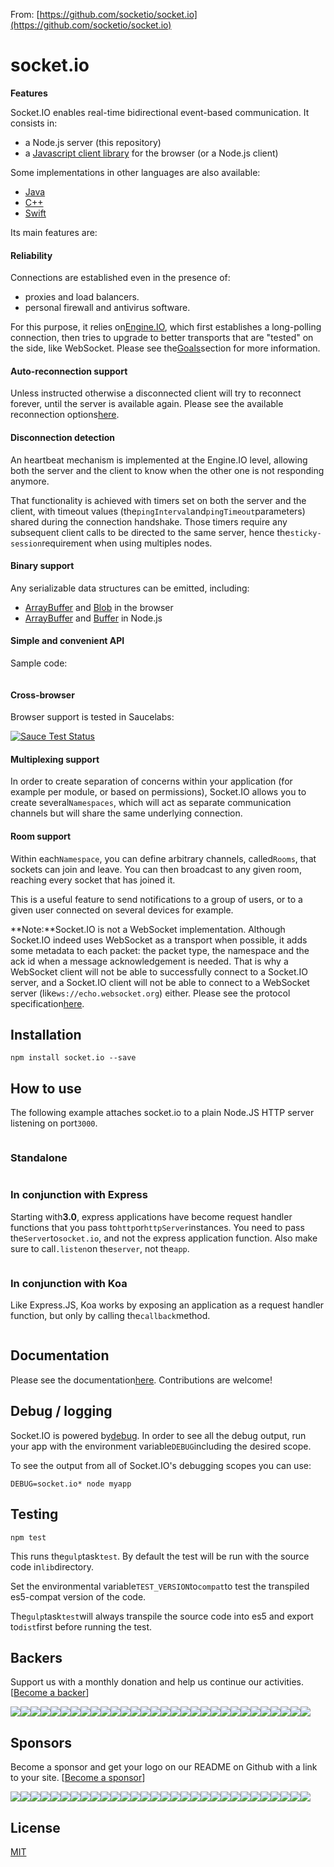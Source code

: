 From: [https://github.com/socketio/socket.io](https://github.com/socketio/socket.io)

# socket.io

**Features**

Socket.IO enables real-time bidirectional event-based communication. It consists in:

* a Node.js server \(this repository\)
* a
  [Javascript client library](https://github.com/socketio/socket.io-client)
  for the browser \(or a Node.js client\)

Some implementations in other languages are also available:

* [Java](https://github.com/socketio/socket.io-client-java)
* [C++](https://github.com/socketio/socket.io-client-cpp)
* [Swift](https://github.com/socketio/socket.io-client-swift)

Its main features are:

#### Reliability

Connections are established even in the presence of:

* proxies and load balancers.
* personal firewall and antivirus software.

For this purpose, it relies on[Engine.IO](https://github.com/socketio/engine.io), which first establishes a long-polling connection, then tries to upgrade to better transports that are "tested" on the side, like WebSocket. Please see the[Goals](https://github.com/socketio/engine.io#goals)section for more information.

#### Auto-reconnection support

Unless instructed otherwise a disconnected client will try to reconnect forever, until the server is available again. Please see the available reconnection options[here](https://github.com/socketio/socket.io-client/blob/master/docs/API.md#new-managerurl-options).

#### Disconnection detection

An heartbeat mechanism is implemented at the Engine.IO level, allowing both the server and the client to know when the other one is not responding anymore.

That functionality is achieved with timers set on both the server and the client, with timeout values \(the`pingInterval`and`pingTimeout`parameters\) shared during the connection handshake. Those timers require any subsequent client calls to be directed to the same server, hence the`sticky-session`requirement when using multiples nodes.

#### Binary support

Any serializable data structures can be emitted, including:

* [ArrayBuffer](https://developer.mozilla.org/en-US/docs/Web/JavaScript/Reference/Global_Objects/ArrayBuffer)
  and
  [Blob](https://developer.mozilla.org/en-US/docs/Web/API/Blob)
  in the browser
* [ArrayBuffer](https://developer.mozilla.org/en-US/docs/Web/JavaScript/Reference/Global_Objects/ArrayBuffer)
  and
  [Buffer](https://nodejs.org/api/buffer.html)
  in Node.js

#### Simple and convenient API

Sample code:

```

```

#### Cross-browser

Browser support is tested in Saucelabs:

[![](https://camo.githubusercontent.com/fface5a8523859ace9b349fc8922af0a8d6941f4/68747470733a2f2f73617563656c6162732e636f6d2f62726f777365722d6d61747269782f736f636b65742e737667 "Sauce Test Status")](https://saucelabs.com/u/socket)

#### Multiplexing support

In order to create separation of concerns within your application \(for example per module, or based on permissions\), Socket.IO allows you to create several`Namespaces`, which will act as separate communication channels but will share the same underlying connection.

#### Room support

Within each`Namespace`, you can define arbitrary channels, called`Rooms`, that sockets can join and leave. You can then broadcast to any given room, reaching every socket that has joined it.

This is a useful feature to send notifications to a group of users, or to a given user connected on several devices for example.

**Note:**Socket.IO is not a WebSocket implementation. Although Socket.IO indeed uses WebSocket as a transport when possible, it adds some metadata to each packet: the packet type, the namespace and the ack id when a message acknowledgement is needed. That is why a WebSocket client will not be able to successfully connect to a Socket.IO server, and a Socket.IO client will not be able to connect to a WebSocket server \(like`ws://echo.websocket.org`\) either. Please see the protocol specification[here](https://github.com/socketio/socket.io-protocol).

## Installation

```
npm install socket.io --save
```

## How to use

The following example attaches socket.io to a plain Node.JS HTTP server listening on port`3000`.

```

```

### Standalone

```

```

### In conjunction with Express

Starting with**3.0**, express applications have become request handler functions that you pass to`http`or`httpServer`instances. You need to pass the`Server`to`socket.io`, and not the express application function. Also make sure to call`.listen`on the`server`, not the`app`.

```

```

### In conjunction with Koa

Like Express.JS, Koa works by exposing an application as a request handler function, but only by calling the`callback`method.

```

```

## Documentation

Please see the documentation[here](https://github.com/socketio/socket.io/blob/master/docs/README.md). Contributions are welcome!

## Debug / logging

Socket.IO is powered by[debug](https://github.com/visionmedia/debug). In order to see all the debug output, run your app with the environment variable`DEBUG`including the desired scope.

To see the output from all of Socket.IO's debugging scopes you can use:

```
DEBUG=socket.io* node myapp
```

## Testing

```
npm test
```

This runs the`gulp`task`test`. By default the test will be run with the source code in`lib`directory.

Set the environmental variable`TEST_VERSION`to`compat`to test the transpiled es5-compat version of the code.

The`gulp`task`test`will always transpile the source code into es5 and export to`dist`first before running the test.

## Backers

Support us with a monthly donation and help us continue our activities. \[[Become a backer](https://opencollective.com/socketio#backer)\]

[![](https://camo.githubusercontent.com/ce94e3feff80cb24fac98b4a5af69ea21309e1e3/68747470733a2f2f6f70656e636f6c6c6563746976652e636f6d2f736f636b6574696f2f6261636b65722f302f6176617461722e737667)](https://opencollective.com/socketio/backer/0/website)[![](https://camo.githubusercontent.com/c8172ecc55bd0b5a7665d41a9fdb92f44c469d30/68747470733a2f2f6f70656e636f6c6c6563746976652e636f6d2f736f636b6574696f2f6261636b65722f312f6176617461722e737667)](https://opencollective.com/socketio/backer/1/website)[![](https://camo.githubusercontent.com/37954b978f7027bb570963fc800f404ab85752a2/68747470733a2f2f6f70656e636f6c6c6563746976652e636f6d2f736f636b6574696f2f6261636b65722f322f6176617461722e737667)](https://opencollective.com/socketio/backer/2/website)[![](https://camo.githubusercontent.com/f90688936d18f9cf5d65191bb6310dbbbfe38199/68747470733a2f2f6f70656e636f6c6c6563746976652e636f6d2f736f636b6574696f2f6261636b65722f332f6176617461722e737667)](https://opencollective.com/socketio/backer/3/website)[![](https://camo.githubusercontent.com/30fc7e3cbe056b21657afe5ea2848a6e24c06ff1/68747470733a2f2f6f70656e636f6c6c6563746976652e636f6d2f736f636b6574696f2f6261636b65722f342f6176617461722e737667)](https://opencollective.com/socketio/backer/4/website)[![](https://camo.githubusercontent.com/294e9e0780d1cc30287a3b5f77483d2c0537f97a/68747470733a2f2f6f70656e636f6c6c6563746976652e636f6d2f736f636b6574696f2f6261636b65722f352f6176617461722e737667)](https://opencollective.com/socketio/backer/5/website)[![](https://camo.githubusercontent.com/64e65608d499e02746f8638ae67da8954fa23198/68747470733a2f2f6f70656e636f6c6c6563746976652e636f6d2f736f636b6574696f2f6261636b65722f362f6176617461722e737667)](https://opencollective.com/socketio/backer/6/website)[![](https://camo.githubusercontent.com/dd5bd148cf9af8a0902acfec8d631dd8cc2aa30f/68747470733a2f2f6f70656e636f6c6c6563746976652e636f6d2f736f636b6574696f2f6261636b65722f372f6176617461722e737667)](https://opencollective.com/socketio/backer/7/website)[![](https://camo.githubusercontent.com/980028e84113f0fe08352f803423674636ceef61/68747470733a2f2f6f70656e636f6c6c6563746976652e636f6d2f736f636b6574696f2f6261636b65722f382f6176617461722e737667)](https://opencollective.com/socketio/backer/8/website)[![](https://camo.githubusercontent.com/9ad65c92f3e13ee1f324dae1d9d10755a79847c9/68747470733a2f2f6f70656e636f6c6c6563746976652e636f6d2f736f636b6574696f2f6261636b65722f392f6176617461722e737667)](https://opencollective.com/socketio/backer/9/website)[![](https://camo.githubusercontent.com/b94997d1d2ba14ad3a3edad42ed01d1a95183de9/68747470733a2f2f6f70656e636f6c6c6563746976652e636f6d2f736f636b6574696f2f6261636b65722f31302f6176617461722e737667)](https://opencollective.com/socketio/backer/10/website)[![](https://camo.githubusercontent.com/bc5a71893af6860ce1f9c2087625036c51446896/68747470733a2f2f6f70656e636f6c6c6563746976652e636f6d2f736f636b6574696f2f6261636b65722f31312f6176617461722e737667)](https://opencollective.com/socketio/backer/11/website)[![](https://camo.githubusercontent.com/3dc005b2eeb425429ddd6215c6c7320471076e1e/68747470733a2f2f6f70656e636f6c6c6563746976652e636f6d2f736f636b6574696f2f6261636b65722f31322f6176617461722e737667)](https://opencollective.com/socketio/backer/12/website)[![](https://camo.githubusercontent.com/83049e1bc2998fd7290cf1d4e5c86ececaad69fb/68747470733a2f2f6f70656e636f6c6c6563746976652e636f6d2f736f636b6574696f2f6261636b65722f31332f6176617461722e737667)](https://opencollective.com/socketio/backer/13/website)[![](https://camo.githubusercontent.com/d50bfc178e67aa476981317f9f9efa4bdcc0f859/68747470733a2f2f6f70656e636f6c6c6563746976652e636f6d2f736f636b6574696f2f6261636b65722f31342f6176617461722e737667)](https://opencollective.com/socketio/backer/14/website)[![](https://camo.githubusercontent.com/6597767b98a18bf725d4abfc60b50452725621f3/68747470733a2f2f6f70656e636f6c6c6563746976652e636f6d2f736f636b6574696f2f6261636b65722f31352f6176617461722e737667)](https://opencollective.com/socketio/backer/15/website)[![](https://camo.githubusercontent.com/6b3b415bfe31b9fa4b87282963f2c908f9d600d5/68747470733a2f2f6f70656e636f6c6c6563746976652e636f6d2f736f636b6574696f2f6261636b65722f31362f6176617461722e737667)](https://opencollective.com/socketio/backer/16/website)[![](https://camo.githubusercontent.com/8c03ef59d08092291347a33a7e7e70b6dae04ea7/68747470733a2f2f6f70656e636f6c6c6563746976652e636f6d2f736f636b6574696f2f6261636b65722f31372f6176617461722e737667)](https://opencollective.com/socketio/backer/17/website)[![](https://camo.githubusercontent.com/90fecfa540fbf1e3b96a9007f7ece9959a17cfbc/68747470733a2f2f6f70656e636f6c6c6563746976652e636f6d2f736f636b6574696f2f6261636b65722f31382f6176617461722e737667)](https://opencollective.com/socketio/backer/18/website)[![](https://camo.githubusercontent.com/ac1c92fff991569e7e7352804f537f264e3656e0/68747470733a2f2f6f70656e636f6c6c6563746976652e636f6d2f736f636b6574696f2f6261636b65722f31392f6176617461722e737667)](https://opencollective.com/socketio/backer/19/website)[![](https://camo.githubusercontent.com/16b0e5f7a69c82f415b1cc630eb5606cbebba99e/68747470733a2f2f6f70656e636f6c6c6563746976652e636f6d2f736f636b6574696f2f6261636b65722f32302f6176617461722e737667)](https://opencollective.com/socketio/backer/20/website)[![](https://camo.githubusercontent.com/99eeed229dce358a2ed8bbbb6a030600dc5c8329/68747470733a2f2f6f70656e636f6c6c6563746976652e636f6d2f736f636b6574696f2f6261636b65722f32312f6176617461722e737667)](https://opencollective.com/socketio/backer/21/website)[![](https://camo.githubusercontent.com/0f61bd27ce8eff3b9b710fae7185f7998bb6db6a/68747470733a2f2f6f70656e636f6c6c6563746976652e636f6d2f736f636b6574696f2f6261636b65722f32322f6176617461722e737667)](https://opencollective.com/socketio/backer/22/website)[![](https://camo.githubusercontent.com/55ec4b7da38b5a00a0c27b29fe0cbd27891ea03f/68747470733a2f2f6f70656e636f6c6c6563746976652e636f6d2f736f636b6574696f2f6261636b65722f32332f6176617461722e737667)](https://opencollective.com/socketio/backer/23/website)[![](https://camo.githubusercontent.com/7d2d5fc003bc2ea95f56bdc4e1249dd981b53aae/68747470733a2f2f6f70656e636f6c6c6563746976652e636f6d2f736f636b6574696f2f6261636b65722f32342f6176617461722e737667)](https://opencollective.com/socketio/backer/24/website)[![](https://camo.githubusercontent.com/6644c32341756c3f156f12e9f55ac76082547a73/68747470733a2f2f6f70656e636f6c6c6563746976652e636f6d2f736f636b6574696f2f6261636b65722f32352f6176617461722e737667)](https://opencollective.com/socketio/backer/25/website)[![](https://camo.githubusercontent.com/2ca8e1f78012847dc7a8120e541f1fc099141722/68747470733a2f2f6f70656e636f6c6c6563746976652e636f6d2f736f636b6574696f2f6261636b65722f32362f6176617461722e737667)](https://opencollective.com/socketio/backer/26/website)[![](https://camo.githubusercontent.com/3295289d93f1fc10d9321388b282928b8579350b/68747470733a2f2f6f70656e636f6c6c6563746976652e636f6d2f736f636b6574696f2f6261636b65722f32372f6176617461722e737667)](https://opencollective.com/socketio/backer/27/website)[![](https://camo.githubusercontent.com/c1d793a30ea49c9e4b3399f72534adb8731f9286/68747470733a2f2f6f70656e636f6c6c6563746976652e636f6d2f736f636b6574696f2f6261636b65722f32382f6176617461722e737667)](https://opencollective.com/socketio/backer/28/website)[![](https://camo.githubusercontent.com/a084b98097bfb6b300b4f10fa4d0c5ad0a8c2e64/68747470733a2f2f6f70656e636f6c6c6563746976652e636f6d2f736f636b6574696f2f6261636b65722f32392f6176617461722e737667)](https://opencollective.com/socketio/backer/29/website)

## Sponsors

Become a sponsor and get your logo on our README on Github with a link to your site. \[[Become a sponsor](https://opencollective.com/socketio#sponsor)\]

[![](https://camo.githubusercontent.com/b5c30f22bb3d8c473be42915081577a0159bc0be/68747470733a2f2f6f70656e636f6c6c6563746976652e636f6d2f736f636b6574696f2f73706f6e736f722f302f6176617461722e737667)](https://opencollective.com/socketio/sponsor/0/website)[![](https://camo.githubusercontent.com/80fcf5a5854fd26577ffdea96f0682728a918350/68747470733a2f2f6f70656e636f6c6c6563746976652e636f6d2f736f636b6574696f2f73706f6e736f722f312f6176617461722e737667)](https://opencollective.com/socketio/sponsor/1/website)[![](https://camo.githubusercontent.com/1736081eba1985c0541a7d495a947813cc93809b/68747470733a2f2f6f70656e636f6c6c6563746976652e636f6d2f736f636b6574696f2f73706f6e736f722f322f6176617461722e737667)](https://opencollective.com/socketio/sponsor/2/website)[![](https://camo.githubusercontent.com/6a4a1902771b3000e5f8b74d47ad4c3aee0fad78/68747470733a2f2f6f70656e636f6c6c6563746976652e636f6d2f736f636b6574696f2f73706f6e736f722f332f6176617461722e737667)](https://opencollective.com/socketio/sponsor/3/website)[![](https://camo.githubusercontent.com/079a90ae6a083f36dab6abf66b973fcb91424c3b/68747470733a2f2f6f70656e636f6c6c6563746976652e636f6d2f736f636b6574696f2f73706f6e736f722f342f6176617461722e737667)](https://opencollective.com/socketio/sponsor/4/website)[![](https://camo.githubusercontent.com/95fe5d595e7c7d420cb52aea9e5f0e2d7521caaa/68747470733a2f2f6f70656e636f6c6c6563746976652e636f6d2f736f636b6574696f2f73706f6e736f722f352f6176617461722e737667)](https://opencollective.com/socketio/sponsor/5/website)[![](https://camo.githubusercontent.com/d8dd6e07c86f89ee9b285ef1a2d64ff5160ea7ee/68747470733a2f2f6f70656e636f6c6c6563746976652e636f6d2f736f636b6574696f2f73706f6e736f722f362f6176617461722e737667)](https://opencollective.com/socketio/sponsor/6/website)[![](https://camo.githubusercontent.com/8e59ecc8aef68c944a01974777daabc5011fb9dc/68747470733a2f2f6f70656e636f6c6c6563746976652e636f6d2f736f636b6574696f2f73706f6e736f722f372f6176617461722e737667)](https://opencollective.com/socketio/sponsor/7/website)[![](https://camo.githubusercontent.com/4ca2584f2af1eb0fee5fcaa23864db1ec98729ba/68747470733a2f2f6f70656e636f6c6c6563746976652e636f6d2f736f636b6574696f2f73706f6e736f722f382f6176617461722e737667)](https://opencollective.com/socketio/sponsor/8/website)[![](https://camo.githubusercontent.com/673fa592be13950654fa9d633a75c41894986f8e/68747470733a2f2f6f70656e636f6c6c6563746976652e636f6d2f736f636b6574696f2f73706f6e736f722f392f6176617461722e737667)](https://opencollective.com/socketio/sponsor/9/website)[![](https://camo.githubusercontent.com/b38e80ad950de435756fc48cecbc806fe1e69800/68747470733a2f2f6f70656e636f6c6c6563746976652e636f6d2f736f636b6574696f2f73706f6e736f722f31302f6176617461722e737667)](https://opencollective.com/socketio/sponsor/10/website)[![](https://camo.githubusercontent.com/c360a8a939e70f0bc00013f679521ef6e44c1ca9/68747470733a2f2f6f70656e636f6c6c6563746976652e636f6d2f736f636b6574696f2f73706f6e736f722f31312f6176617461722e737667)](https://opencollective.com/socketio/sponsor/11/website)[![](https://camo.githubusercontent.com/d83a90b873f9d7824372f070eeb092ee6191b437/68747470733a2f2f6f70656e636f6c6c6563746976652e636f6d2f736f636b6574696f2f73706f6e736f722f31322f6176617461722e737667)](https://opencollective.com/socketio/sponsor/12/website)[![](https://camo.githubusercontent.com/2fa64336c33108227332e2f3616a4632b1b96b86/68747470733a2f2f6f70656e636f6c6c6563746976652e636f6d2f736f636b6574696f2f73706f6e736f722f31332f6176617461722e737667)](https://opencollective.com/socketio/sponsor/13/website)[![](https://camo.githubusercontent.com/fe31b8e36b3b51cf915050faeaaab2b22146b0f8/68747470733a2f2f6f70656e636f6c6c6563746976652e636f6d2f736f636b6574696f2f73706f6e736f722f31342f6176617461722e737667)](https://opencollective.com/socketio/sponsor/14/website)[![](https://camo.githubusercontent.com/25801d3f5bb55593ab052031b59c4b444ff0f32d/68747470733a2f2f6f70656e636f6c6c6563746976652e636f6d2f736f636b6574696f2f73706f6e736f722f31352f6176617461722e737667)](https://opencollective.com/socketio/sponsor/15/website)[![](https://camo.githubusercontent.com/09dbd115caa9142bcdd0ebfedf9bccda83177427/68747470733a2f2f6f70656e636f6c6c6563746976652e636f6d2f736f636b6574696f2f73706f6e736f722f31362f6176617461722e737667)](https://opencollective.com/socketio/sponsor/16/website)[![](https://camo.githubusercontent.com/1c286231dbfe234790b7303e2d448e06594fb999/68747470733a2f2f6f70656e636f6c6c6563746976652e636f6d2f736f636b6574696f2f73706f6e736f722f31372f6176617461722e737667)](https://opencollective.com/socketio/sponsor/17/website)[![](https://camo.githubusercontent.com/b46be6dbd696eb2d3d63cd854ec9d72d1ff2d549/68747470733a2f2f6f70656e636f6c6c6563746976652e636f6d2f736f636b6574696f2f73706f6e736f722f31382f6176617461722e737667)](https://opencollective.com/socketio/sponsor/18/website)[![](https://camo.githubusercontent.com/0ccb3f89120c68752fabda1ba934103eaee192cd/68747470733a2f2f6f70656e636f6c6c6563746976652e636f6d2f736f636b6574696f2f73706f6e736f722f31392f6176617461722e737667)](https://opencollective.com/socketio/sponsor/19/website)[![](https://camo.githubusercontent.com/33a137c1c0b19c341fec3853bebae10be7088b20/68747470733a2f2f6f70656e636f6c6c6563746976652e636f6d2f736f636b6574696f2f73706f6e736f722f32302f6176617461722e737667)](https://opencollective.com/socketio/sponsor/20/website)[![](https://camo.githubusercontent.com/4fe4d4307f09f79b1dadfb4ff6cc6140f4189c70/68747470733a2f2f6f70656e636f6c6c6563746976652e636f6d2f736f636b6574696f2f73706f6e736f722f32312f6176617461722e737667)](https://opencollective.com/socketio/sponsor/21/website)[![](https://camo.githubusercontent.com/06ccdb3a07467316fa00eb0eb3eaf37369e28075/68747470733a2f2f6f70656e636f6c6c6563746976652e636f6d2f736f636b6574696f2f73706f6e736f722f32322f6176617461722e737667)](https://opencollective.com/socketio/sponsor/22/website)[![](https://camo.githubusercontent.com/0925fad6fc4e04d177f091cb3be9179272b0dace/68747470733a2f2f6f70656e636f6c6c6563746976652e636f6d2f736f636b6574696f2f73706f6e736f722f32332f6176617461722e737667)](https://opencollective.com/socketio/sponsor/23/website)[![](https://camo.githubusercontent.com/b0c682189d48dec2fe79a68c28a292299bc0f83b/68747470733a2f2f6f70656e636f6c6c6563746976652e636f6d2f736f636b6574696f2f73706f6e736f722f32342f6176617461722e737667)](https://opencollective.com/socketio/sponsor/24/website)[![](https://camo.githubusercontent.com/89c5d8a1a7bd93052cc88ca37cbc179c046d333d/68747470733a2f2f6f70656e636f6c6c6563746976652e636f6d2f736f636b6574696f2f73706f6e736f722f32352f6176617461722e737667)](https://opencollective.com/socketio/sponsor/25/website)[![](https://camo.githubusercontent.com/e30488c8dc4c318edfac2e82f3f1600be5f9ec49/68747470733a2f2f6f70656e636f6c6c6563746976652e636f6d2f736f636b6574696f2f73706f6e736f722f32362f6176617461722e737667)](https://opencollective.com/socketio/sponsor/26/website)[![](https://camo.githubusercontent.com/62d5c1b6ff08fe2ee82469f1397ec9e172152aff/68747470733a2f2f6f70656e636f6c6c6563746976652e636f6d2f736f636b6574696f2f73706f6e736f722f32372f6176617461722e737667)](https://opencollective.com/socketio/sponsor/27/website)[![](https://camo.githubusercontent.com/1804be67f2d2d6af70295dd8ad7c26bdae5b7422/68747470733a2f2f6f70656e636f6c6c6563746976652e636f6d2f736f636b6574696f2f73706f6e736f722f32382f6176617461722e737667)](https://opencollective.com/socketio/sponsor/28/website)[![](https://camo.githubusercontent.com/5b25f18251d8b8527819740fd54af6344d41068f/68747470733a2f2f6f70656e636f6c6c6563746976652e636f6d2f736f636b6574696f2f73706f6e736f722f32392f6176617461722e737667)](https://opencollective.com/socketio/sponsor/29/website)

## License

[MIT](https://github.com/socketio/socket.io/blob/master/LICENSE)

